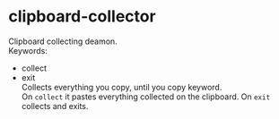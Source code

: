 # clipboard-collector
Clipboard collecting deamon.  
Keywords:  
- collect  
- exit  
Collects everything you copy, until you copy keyword.  
On `collect` it pastes everything collected on the clipboard.
On `exit` collects and exits.